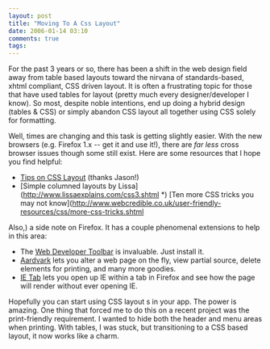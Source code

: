 ```yaml
---
layout: post
title: "Moving To A Css Layout"
date: 2006-01-14 03:10
comments: true
tags:
---
```

For the past 3 years or so, there has been a shift in the web design field away from table based layouts toward the nirvana of standards-based, xhtml compliant, CSS driven layout. It is often a frustrating topic for those that have used tables for layout (pretty much every designer/developer I know). So most, despite noble intentions, end up doing a hybrid design (tables & CSS) or simply abandon CSS layout all together using CSS solely for formatting.

Well, times are changing and this task is getting slightly easier. With the new browsers (e.g. Firefox 1.x -- get it and use it!), there are _far less_ cross browser issues though some still exist. Here are some resources that I hope you find helpful:

* [Tips on CSS Layout](http://blogs.vertigosoftware.com/jatwood/archive/2006/01/06/Guidelines_and_Tips_for_Pure_CSS_Layouts.aspx) (thanks Jason!)
* [Simple columned layouts by Lissa](http://www.lissaexplains.com/css3.shtml
*) [Ten more CSS tricks you may not know](http://www.webcredible.co.uk/user-friendly-resources/css/more-css-tricks.shtml

Also,) a side note on Firefox. It has a couple phenomenal extensions to help in this area:

* The [Web Developer Toolbar](http://chrispederick.com/work/webdeveloper/) is invaluable. Just install it.
* [Aardvark](http://www.karmatics.com/aardvark/) lets you alter a web page on the fly, view partial source, delete elements for printing, and many more goodies.
* [IE Tab](https://addons.mozilla.org/extensions/moreinfo.php?application=firefox&category=Popular&numpg=10&id=1419) lets you open up IE within a tab in Firefox and see how the page will render without ever opening IE.

Hopefully you can start using CSS layout s in your app. The power is amazing. One thing that forced me to do this on a recent project was the print-friendly requirement. I wanted to hide both the header and menu areas when printing. With tables, I was stuck, but transitioning to a CSS based layout, it now works like a charm.